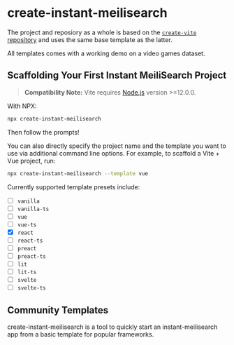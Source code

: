 # create-instant-meilisearch

The project and reposiory as a whole is based on the [`create-vite` repository](https://github.com/vitejs/vite/tree/main/packages/create-vite) and uses the same base template as the latter.

All templates comes with a working demo on a video games dataset.

## Scaffolding Your First Instant MeiliSearch Project

> **Compatibility Note:**
> Vite requires [Node.js](https://nodejs.org/en/) version >=12.0.0.

With NPX:

```bash
npx create-instant-meilisearch
```

Then follow the prompts!

You can also directly specify the project name and the template you want to use via additional command line options. For example, to scaffold a Vite + Vue project, run:

```bash
npx create-instant-meilisearch --template vue
```

Currently supported template presets include:

- [ ] `vanilla`
- [ ] `vanilla-ts`
- [ ] `vue`
- [ ] `vue-ts`
- [x] `react`
- [ ] `react-ts`
- [ ] `preact`
- [ ] `preact-ts`
- [ ] `lit`
- [ ] `lit-ts`
- [ ] `svelte`
- [ ] `svelte-ts`

## Community Templates

create-instant-meilisearch is a tool to quickly start an instant-meilisearch app from a basic template for popular frameworks.
